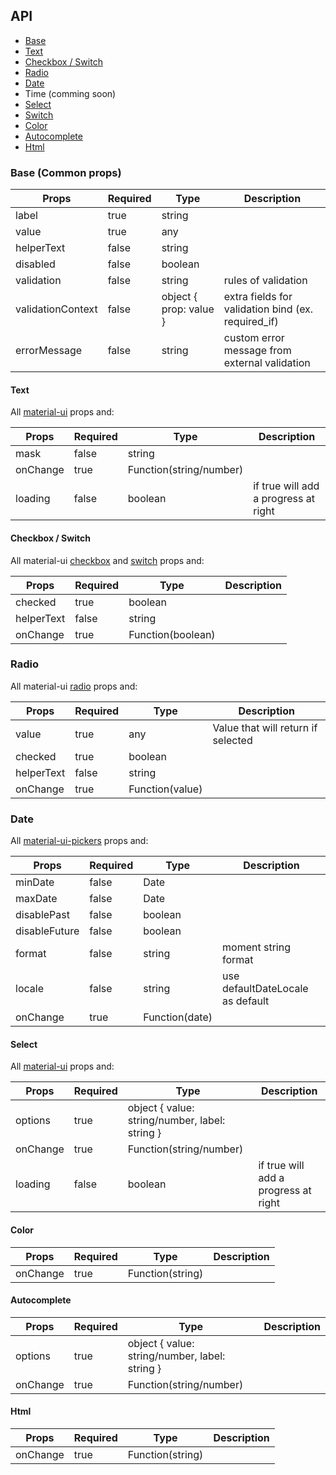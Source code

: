 API
---

* [Base](#base)
* [Text](#text)
* [Checkbox / Switch](#checkbox-/-switch)
* [Radio](#radio)
* [Date](#date)
* Time (comming soon)
* [Select](#select)
* [Switch](#switch)
* [Color](#color)
* [Autocomplete](#autocomplete)
* [Html](#html)

### Base (Common props)

| Props             | Required | Type                   | Description                                        |
|-------------------|----------|------------------------|----------------------------------------------------|
| label             | true     | string                 |                                                    |
| value             | true     | any                    |                                                    |
| helperText        | false    | string                 |                                                    |
| disabled          | false    | boolean                |                                                    |
| validation        | false    | string                 | rules of validation                                |
| validationContext | false    | object { prop: value } | extra fields for validation bind (ex. required_if) |
| errorMessage      | false    | string                 | custom error message from external validation      |

#### Text

All [material-ui](https://material-ui.com/api/text-field/) props and:

| Props    | Required | Type                    | Description                          |
|----------|----------|-------------------------|--------------------------------------|
| mask     | false    | string                  |                                      |
| onChange | true     | Function(string/number) |                                      |
| loading  | false    | boolean                 | if true will add a progress at right |

#### Checkbox / Switch

All material-ui 
[checkbox](https://material-ui.com/api/checkbox/) and
[switch](https://material-ui.com/api/switch/) 
 props and:

| Props      | Required | Type              | Description |
|------------|----------|-------------------|-------------|
| checked    | true     | boolean           |             |
| helperText | false    | string            |             |
| onChange   | true     | Function(boolean) |             |

### Radio 

All material-ui [radio](https://material-ui.com/api/radio/) props and:

| Props      | Required | Type            | Description                        |
|------------|----------|-----------------|------------------------------------|
| value      | true     | any             | Value that will return if selected |
| checked    | true     | boolean         |                                    |
| helperText | false    | string          |                                    |
| onChange   | true     | Function(value) |                                    |


### Date

All [material-ui-pickers](https://github.com/dmtrKovalenko/material-ui-pickers) props and:

| Props         | Required | Type           | Description                      |
|---------------|----------|----------------|----------------------------------|
| minDate       | false    | Date           |                                  |
| maxDate       | false    | Date           |                                  |
| disablePast   | false    | boolean        |                                  |
| disableFuture | false    | boolean        |                                  |
| format        | false    | string         | moment string format             |
| locale        | false    | string         | use defaultDateLocale as default |
| onChange      | true     | Function(date) |                                  |

#### Select

All [material-ui](https://material-ui.com/api/select/) props and:

| Props    | Required | Type                                           | Description                          |
|----------|----------|------------------------------------------------|--------------------------------------|
| options  | true     | object { value: string/number, label: string } |                                      |
| onChange | true     | Function(string/number)                        |                                      |
| loading  | false    | boolean                                        | if true will add a progress at right |

#### Color

| Props    | Required | Type             | Description |
|----------|----------|------------------|-------------|
| onChange | true     | Function(string) |             |


#### Autocomplete

| Props    | Required | Type                                           | Description |
|----------|----------|------------------------------------------------|-------------|
| options  | true     | object { value: string/number, label: string } |             |
| onChange | true     | Function(string/number)                        |             |

#### Html

| Props    | Required | Type             | Description |
|----------|----------|------------------|-------------|
| onChange | true     | Function(string) |             |

